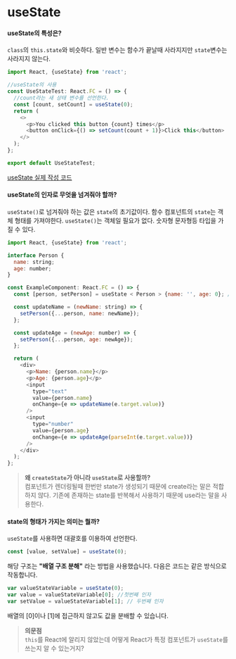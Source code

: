 # useState

#### useState의 특성은?

`class`의 `this.state`와 비슷하다. 일반 변수는 함수가 끝날때 사라지지만 `state`변수는 사라지지 않는다.

```js
import React, {useState} from 'react';

//useState의 사용
const UseStateTest: React.FC = () => {
  //count라는 새 상태 변수를 선언한다.
  const [count, setCount] = useState(0);
  return (
    <>
      <p>You clicked this button {count} times</p>
      <button onClick={() => setCount(count + 1)}>Click this</button>
    </>
  );
};

export default UseStateTest;
```

[useState 실제 작성 코드](https://github.com/Suhwan-Front/ReactHookStudy/tree/master/src/components/UseStateTest.tsx)

#### useState의 인자로 무엇을 넘겨줘야 할까?

`useState()`로 넘겨줘야 하는 값은 `state`의 초기값이다. 함수 컴포넌트의 `state`는 객체 형태를 가져야한다. `useState()`는 객체일 필요가 없다. 숫자형 문자형등 타입을 가질 수 있다.

```js
import React, {useState} from 'react';

interface Person {
  name: string;
  age: number;
}

const ExampleComponent: React.FC = () => {
  const [person, setPerson] = useState < Person > {name: '', age: 0}; //객체를 내부에 숫자 문자 타입을 다르게 넣어줬다.

  const updateName = (newName: string) => {
    setPerson({...person, name: newName});
  };

  const updateAge = (newAge: number) => {
    setPerson({...person, age: newAge});
  };

  return (
    <div>
      <p>Name: {person.name}</p>
      <p>Age: {person.age}</p>
      <input
        type="text"
        value={person.name}
        onChange={e => updateName(e.target.value)}
      />
      <input
        type="number"
        value={person.age}
        onChange={e => updateAge(parseInt(e.target.value))}
      />
    </div>
  );
};
```

> **왜 `createState`가 아니라 `useState`로 사용할까?**  
> 컴포넌트가 렌더링될때 한번만 state가 생성되기 때문에 create라는 말은 적합하지 않다. 기존에 존재하는 state를 반복해서 사용하기 때문에 use라는 말을 사용한다.

#### state의 형태가 가지는 의미는 뭘까?

`useState`를 사용하면 대괄호를 이용하여 선언한다.

```js
const [value, setValue] = useState(0);
```

해당 구조는 **"배열 구조 분해"** 라는 방법을 사용했습니다. 다음은 코드는 같은 방식으로 작동합니다.

```js
var valueStateVariable = useState(0);
var value = valueStateVariable[0]; //첫번째 인자
var setValue = valueStateVariable[1]; // 두번째 인자
```

배열의 [0]이나 [1]에 접근하지 않고도 값을 분배할 수 있습니다.

> **의문점**  
> `this`를 React에 알리지 않았는데 어떻게 React가 특정 컴포넌트가 `useState`를 쓰는지 알 수 있는거지?
